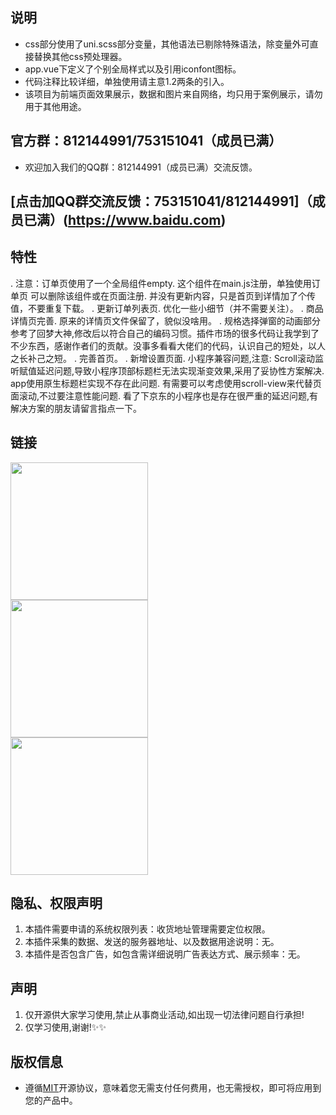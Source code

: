 ## 说明

- css部分使用了uni.scss部分变量，其他语法已剔除特殊语法，除变量外可直接替换其他css预处理器。
- app.vue下定义了个别全局样式以及引用iconfont图标。
- 代码注释比较详细，单独使用请主意1.2两条的引入。
- 该项目为前端页面效果展示，数据和图片来自网络，均只用于案例展示，请勿用于其他用途。

## 官方群：812144991/753151041（成员已满）

- 欢迎加入我们的QQ群：812144991（成员已满）交流反馈。

## [点击加QQ群交流反馈：753151041/812144991]（成员已满）(https://www.baidu.com)

## 特性

. 注意：订单页使用了一个全局组件empty. 这个组件在main.js注册，单独使用订单页 可以删除该组件或在页面注册. 并没有更新内容，只是首页到详情加了个传值，不要重复下载。
. 更新订单列表页. 优化一些小细节（并不需要关注）。
. 商品详情页完善. 原来的详情页文件保留了，貌似没啥用。
. 规格选择弹窗的动画部分参考了回梦大神,修改后以符合自己的编码习惯。插件市场的很多代码让我学到了不少东西，感谢作者们的贡献。没事多看看大佬们的代码，认识自己的短处，以人之长补己之短。
. 完善首页。 
. 新增设置页面. 小程序兼容问题,注意: Scroll滚动监听赋值延迟问题,导致小程序顶部标题栏无法实现渐变效果,采用了妥协性方案解决. app使用原生标题栏实现不存在此问题. 有需要可以考虑使用scroll-view来代替页面滚动,不过要注意性能问题. 看了下京东的小程序也是存在很严重的延迟问题,有解决方案的朋友请留言指点一下。

## 链接

<img src="https://img-cdn-aliyun.dcloud.net.cn/stream/plugin_screens/6c7ae040-487f-11e9-807d-d3c1652a5630_0.jpg?v=1554129494" width="220" height="220" >
<br>
<img src="https://img-cdn-aliyun.dcloud.net.cn/stream/plugin_screens/6c7ae040-487f-11e9-807d-d3c1652a5630_1.jpg?v=1556459433" width="220" height="220" >
<br>
<img src="https://img-cdn-aliyun.dcloud.net.cn/stream/plugin_screens/6c7ae040-487f-11e9-807d-d3c1652a5630_2.jpg?v=1556630147" width="220" height="220" >
<br>

## 隐私、权限声明

1. 本插件需要申请的系统权限列表：收货地址管理需要定位权限。
2. 本插件采集的数据、发送的服务器地址、以及数据用途说明：无。
3. 本插件是否包含广告，如包含需详细说明广告表达方式、展示频率：无。

## 声明

1. 仅开源供大家学习使用,禁止从事商业活动,如出现一切法律问题自行承担!
2. 仅学习使用,谢谢!✨✨

## 版权信息

- 遵循[MIT](https://en.wikipedia.org/wiki/MIT_License)开源协议，意味着您无需支付任何费用，也无需授权，即可将应用到您的产品中。
